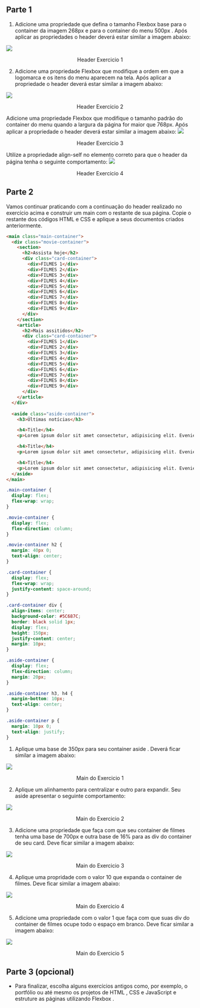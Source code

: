 ## Parte 1

1) Adicione uma propriedade que defina o tamanho Flexbox base para o container da imagem 268px e para o container do menu 500px . Após aplicar as propriedades o header deverá estar similar a imagem abaixo:
<img src="https://course.betrybe.com//fundamentals/css-flexbox/css-flexbox-part-2/images/exercicio-1.jpeg">
<p style="text-align: center;">Header Exercicio 1</p>


2) Adicione uma propriedade Flexbox que modifique a ordem em que a logomarca e os itens do menu aparecem na tela. Após aplicar a propriedade o header deverá estar similar a imagem abaixo:
<img src="https://course.betrybe.com//fundamentals/css-flexbox/css-flexbox-part-2/images/exercicio-2.jpeg">
<p style="text-align: center;">Header Exercicio 2</p>


Adicione uma propriedade Flexbox que modifique o tamanho padrão do container do menu quando a largura da página for maior que 768px. Após aplicar a propriedade o header deverá estar similar a imagem abaixo:
<img src="https://course.betrybe.com//fundamentals/css-flexbox/css-flexbox-part-2/images/exercicio-3.jpeg">
<p style="text-align: center;">Header Exercicio 3</p>


Utilize a propriedade align-self no elemento correto para que o header da página tenha o seguinte comportamento:
<img src="https://course.betrybe.com//fundamentals/css-flexbox/css-flexbox-part-2/images/exercicio-4.jpeg">
<p style="text-align: center;">Header Exercicio 4</p>


## Parte 2

Vamos continuar praticando com a continuação do header realizado no exercício acima e construir um main com o restante de sua página. Copie o restante dos códigos HTML e CSS e aplique a seus documentos criados anteriormente.

```html
<main class="main-container">
  <div class="movie-container">
    <section>
      <h2>Assista hoje</h2>
      <div class="card-container">
        <div>FILMES 1</div>
        <div>FILMES 2</div>
        <div>FILMES 3</div>
        <div>FILMES 4</div>
        <div>FILMES 5</div>
        <div>FILMES 6</div>
        <div>FILMES 7</div>
        <div>FILMES 8</div>
        <div>FILMES 9</div>
      </div>
    </section>
    <article>
      <h2>Mais assitidos</h2>
      <div class="card-container">
        <div>FILMES 1</div>
        <div>FILMES 2</div>
        <div>FILMES 3</div>
        <div>FILMES 4</div>
        <div>FILMES 5</div>
        <div>FILMES 6</div>
        <div>FILMES 7</div>
        <div>FILMES 8</div>
        <div>FILMES 9</div>
      </div>
    </article>
  </div>
      
  <aside class="aside-container">
    <h3>Últimas notícias</h3>

    <h4>Title</h4>
    <p>Lorem ipsum dolor sit amet consectetur, adipisicing elit. Eveniet officia in provident esse excepturi ipsam!</p>

    <h4>Title</h4>
    <p>Lorem ipsum dolor sit amet consectetur, adipisicing elit. Eveniet officia in provident esse excepturi ipsam!</p>

    <h4>Title</h4>
    <p>Lorem ipsum dolor sit amet consectetur, adipisicing elit. Eveniet officia in provident esse excepturi ipsam!</p>
  </aside>
</main>
```


```css
.main-container {
  display: flex;
  flex-wrap: wrap;
}

.movie-container {
  display: flex;
  flex-direction: column;
}

.movie-container h2 {
  margin: 40px 0;
  text-align: center;
}

.card-container {
  display: flex;
  flex-wrap: wrap;
  justify-content: space-around;
}

.card-container div {
  align-items: center;
  background-color: #5C687C;
  border: black solid 1px;
  display: flex;
  height: 150px;
  justify-content: center;
  margin: 10px;
}

.aside-container {
  display: flex;
  flex-direction: column;
  margin: 20px;
}

.aside-container h3, h4 {
  margin-bottom: 10px;
  text-align: center;
}

.aside-container p {
  margin: 10px 0;
  text-align: justify;
}
```


1) Aplique uma base de 350px para seu container aside . Deverá ficar similar a imagem abaixo:
<img src="https://course.betrybe.com//fundamentals/css-flexbox/css-flexbox-part-2/images/exercicio-part2-1.png">
<p style="text-align: center;">Main do Exercicio 1</p>


2) Aplique um alinhamento para centralizar e outro para expandir. Seu aside apresentar o seguinte comportamento:
<img src="https://course.betrybe.com//fundamentals/css-flexbox/css-flexbox-part-2/images/exercicio-part2-2.png">
<p style="text-align: center;">Main do Exercicio 2</p>


3) Adicione uma propriedade que faça com que seu container de filmes tenha uma base de 700px e outra base de 16% para as div do container de seu card. Deve ficar similar a imagem abaixo:
<img src="https://course.betrybe.com//fundamentals/css-flexbox/css-flexbox-part-2/images/exercicio-part2-3.png">
<p style="text-align: center;">Main do Exercicio 3</p>


4) Aplique uma propridade com o valor 10 que expanda o container de filmes. Deve ficar similar a imagem abaixo:
<img src="https://course.betrybe.com//fundamentals/css-flexbox/css-flexbox-part-2/images/exercicio-part2-4.png">
<p style="text-align: center;">Main do Exercicio 4</p>


5) Adicione uma propriedade com o valor 1 que faça com que suas div do container de filmes ocupe todo o espaço em branco. Deve ficar similar a imagem abaixo:
<img src="https://course.betrybe.com//fundamentals/css-flexbox/css-flexbox-part-2/images/exercicio-part2-5.png">
<p style="text-align: center;">Main do Exercicio 5</p>

## Parte 3 (opcional)

- Para finalizar, escolha alguns exercícios antigos como, por exemplo, o portfólio ou até mesmo os projetos de HTML , CSS e JavaScript e estruture as páginas utilizando Flexbox .
